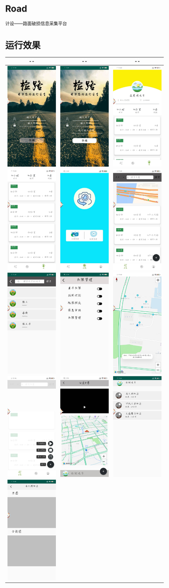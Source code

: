 # Road
计设——路面破损信息采集平台

# 运行效果



|                        --                         |                        --                         |                        --                         |
| :-----------------------------------------------: | :-----------------------------------------------: | :-----------------------------------------------: |
| <img src="./pictures/01.jpg" style="zoom:33%;" /> | <img src="./pictures/02.jpg" style="zoom:33%;" /> | <img src="./pictures/03.jpg" style="zoom:33%;" /> |
| <img src="./pictures/04.jpg" style="zoom:33%;" /> | <img src="./pictures/05.jpg" style="zoom:33%;" /> | <img src="./pictures/06.jpg" style="zoom:33%;" /> |
| <img src="./pictures/07.jpg" style="zoom:33%;" /> | <img src="./pictures/08.jpg" style="zoom:33%;" /> | <img src="./pictures/09.jpg" style="zoom:33%;" /> |
| <img src="./pictures/10.jpg" style="zoom:33%;" /> | <img src="./pictures/11.jpg" style="zoom:33%;" /> | <img src="./pictures/12.jpg" style="zoom:33%;" /> |
| <img src="./pictures/13.jpg" style="zoom:33%;" /> |                                                   |                                                   |

